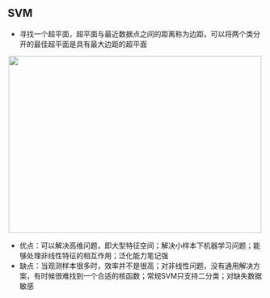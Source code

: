 ## SVM
- 寻找一个超平面，超平面与最近数据点之间的距离称为边距，可以将两个类分开的最佳超平面是具有最大边距的超平面
<div align=center><img width="500" height="350" src="https://github.com/ethan-sui/AI-algorithm-engineer-knowledge/blob/main/image/svm01.PNG"/></div>

- 优点：可以解决高维问题，即大型特征空间；解决小样本下机器学习问题；能够处理非线性特征的相互作用；泛化能力笔记强
- 缺点：当观测样本很多时，效率并不是很高；对非线性问题，没有通用解决方案，有时候很难找到一个合适的核函数；常规SVM只支持二分类；对缺失数据敏感

